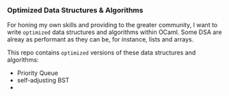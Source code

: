 ### Optimized Data Structures & Algorithms

For honing my own skills and providing to the greater community, I want to write `optimized` 
data structures and algorithms within OCaml. Some DSA are alreay as performant as they can be, 
for instance, lists and arrays. 

This repo contains `optimized` versions of these data structures and algorithms:
* Priority Queue
* self-adjusting BST
* 